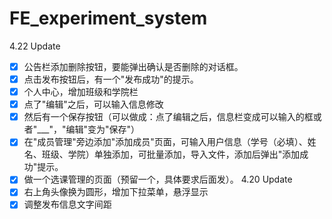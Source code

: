 # FE_experiment_system
4.22 Update
- [x]  公告栏添加删除按钮，要能弹出确认是否删除的对话框。
- [x]  点击发布按钮后，有一个"发布成功"的提示。
- [x]  个人中心，增加班级和学院栏
- [x]  点了"编辑"之后，可以输入信息修改
- [x]  然后有一个保存按钮（可以做成：点了编辑之后，信息栏变成可以输入的框或者"\_\_\_"，"编辑"变为"保存"）
- [x]  在"成员管理"旁边添加"添加成员"页面，可输入用户信息（学号（必填）、姓名、班级、学院）单独添加，可批量添加，导入文件，添加后弹出"添加成功"提示。 
- [x]  做一个选课管理的页面（预留一个，具体要求后面发）。
4.20 Update
- [x]  右上角头像换为圆形，增加下拉菜单，悬浮显示
- [x]  调整发布信息文字间距
